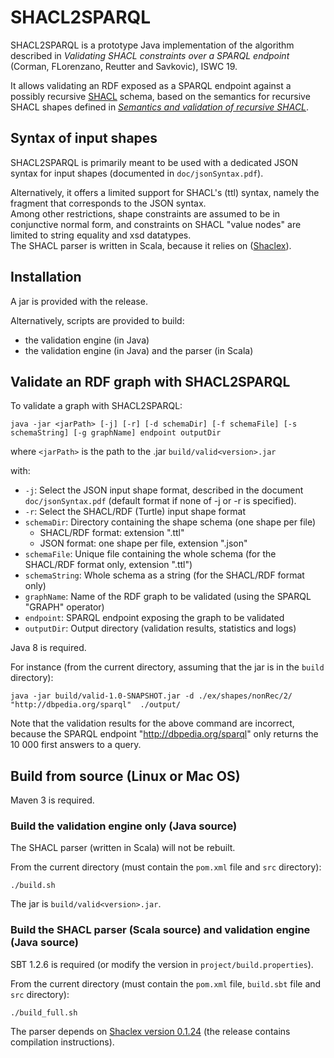 # SHACL2SPARQL

SHACL2SPARQL is a prototype Java implementation of the algorithm described in
*Validating SHACL constraints over a SPARQL endpoint* (Corman, FLorenzano, Reutter and Savkovic), ISWC 19.

It allows validating an RDF exposed as a SPARQL endpoint against a possibly recursive [SHACL](https://www.w3.org/TR/shacl/) schema,
based on the semantics for recursive SHACL shapes defined in
[*Semantics and validation of recursive SHACL*](https://www.inf.unibz.it/krdb/KRDB%20files/tech-reports/KRDB18-01.pdf).


## Syntax of input shapes ##

SHACL2SPARQL is primarily meant to be used with a dedicated JSON syntax for input shapes (documented in `doc/jsonSyntax.pdf`).

Alternatively, it offers a limited support for SHACL's (ttl) syntax, namely the fragment that corresponds to the JSON syntax.  
Among other restrictions, shape constraints are assumed to be in conjunctive normal form, and constraints on SHACL "value nodes" are limited to string equality and xsd datatypes.  
The SHACL parser is written in Scala, because it relies on ([Shaclex](https://github.com/weso/shaclex)).


## Installation ##

A jar is provided with the release.

Alternatively, scripts are provided to build:
* the validation engine (in Java)
* the validation engine (in Java) and the parser (in Scala)


## Validate an RDF graph with SHACL2SPARQL ##

To validate a graph with SHACL2SPARQL:

```
java -jar <jarPath> [-j] [-r] [-d schemaDir] [-f schemaFile] [-s schemaString] [-g graphName] endpoint outputDir
```

where `<jarPath>` is the path to the .jar `build/valid<version>.jar`

with:
* `-j`: Select the JSON input shape format, described in the document `doc/jsonSyntax.pdf` (default format if none of -j or -r is specified).
* `-r`: Select the SHACL/RDF (Turtle) input shape format
* `schemaDir`: Directory containing the shape schema (one shape per file)
    - SHACL/RDF format: extension ".ttl"
    - JSON format: one shape per file, extension ".json"
* `schemaFile`: Unique file containing the whole schema (for the SHACL/RDF format only, extension ".ttl")
* `schemaString`: Whole schema as a string (for the SHACL/RDF format only)
* `graphName`: Name of the RDF graph to be validated (using the SPARQL "GRAPH" operator)
* `endpoint`: SPARQL endpoint exposing the graph to be validated
* `outputDir`: Output directory (validation results, statistics and logs)
 
Java 8 is required.

For instance (from the current directory, assuming that the jar is in the `build` directory):
```
java -jar build/valid-1.0-SNAPSHOT.jar -d ./ex/shapes/nonRec/2/ "http://dbpedia.org/sparql"  ./output/
```

Note that the validation results for the above command are incorrect, because the SPARQL endpoint "http://dbpedia.org/sparql" only returns the 10 000 first answers to a query.




## Build from source (Linux or Mac OS)

Maven 3 is required.

### Build the validation engine only (Java source)

The SHACL parser (written in Scala) will not be rebuilt. 

From the current directory (must contain the `pom.xml` file and `src` directory):
```
./build.sh
```
The jar is `build/valid<version>.jar`.


### Build the SHACL parser (Scala source) and validation engine (Java source)

SBT 1.2.6 is required (or modify the version in `project/build.properties`).

From the current directory (must contain the `pom.xml` file, `build.sbt` file and `src` directory):
```
./build_full.sh
```
The parser depends on [Shaclex version 0.1.24](https://github.com/weso/shaclex/releases/tag/0.1.24) (the release contains compilation instructions).
